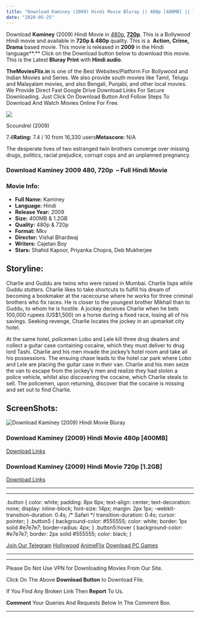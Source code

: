 ```yaml
---
title: "Download Kaminey (2009) Hindi Movie Bluray || 480p [400MB] || 720p [1.2GB]"
date: "2020-05-25"
---
```


Download **Kaminey** (2009) Hindi Movie in [480p](https://1moviesflix.com/480p-movies/), [**720p**](https://1moviesflix.com/720p-movies/). This is a Bollywood Hindi movie and available in **720p & 480p** quality. This is a  **Action, Crime, Drama** based movie. This movie is released in **2009** in the Hindi language**.** Click on the Download button below to download this movie. This is the Latest **Bluray Print** with **Hindi audio**.

**TheMoviesFlix.in** is one of the Best Websites/Platform For Bollywood and Indian Movies and Series. We also provide south movies like Tamil, Telugu and Malayalam movies, and also Bengali, Punjabi, and other local movies. We Provide Direct Fast Google Drive Download Links For Secure Downloading. Just Click On Download Button And Follow Steps To Download And Watch Movies Online For Free.

[![](https://m.media-amazon.com/images/M/MV5BMTM2MTQ4NTY1Nl5BMl5BanBnXkFtZTcwMDI3NTU2Mg@@._V1_SX300.jpg)](https://www.imdb.com/title/tt1274295/ "Scoundrel")

Scoundrel (2009)

7.4**Rating:** 7.4 / 10 from 16,330 users**Metascore:** N/A

The desperate lives of two estranged twin brothers converge over missing drugs, politics, racial prejudice, corrupt cops and an unplanned pregnancy.

### Download Kaminey 2009 480, 720p  – Full Hindi Movie

### Movie Info:

- **Full Name:** Kaminey
- **Language:** Hindi
- **Release Year:** 2009
- **Size:** 400MB & 1.2GB
- **Quality:** 480p & 720p
- **Format:** Mkv
- **Director:** Vishal Bhardwaj
- **Writers:** Cajetan Boy
- **Stars:** Shahid Kapoor, Priyanka Chopra, Deb Mukherjee

## Storyline:

Charlie and Guddu are twins who were raised in Mumbai. Charlie lisps while Guddu stutters. Charlie likes to take shortcuts to fulfill his dream of becoming a bookmaker at the racecourse where he works for three criminal brothers who fix races. He is closer to the youngest brother Mikhail than to Guddu, to whom he is hostile. A jockey deceives Charlie when he bets 100,000 rupees (US$1,500) on a horse during a fixed race, losing all of his savings. Seeking revenge, Charlie locates the jockey in an upmarket city hotel.

At the same hotel, policemen Lobo and Lele kill three drug dealers and collect a guitar case containing cocaine, which they must deliver to drug lord Tashi. Charlie and his men invade the jockey’s hotel room and take all his possessions. The ensuing chase leads to the hotel car park where Lobo and Lele are placing the guitar case in their van. Charlie and his men seize the van to escape from the jockey’s men and realize they had stolen a police vehicle, whilst also discovering the cocaine, which Charlie steals to sell. The policemen, upon returning, discover that the cocaine is missing and set out to find Charlie.

## ScreenShots:

![Download Kaminey (2009) Hindi Movie Bluray](https://i.imgur.com/5y58InS.jpg)

### Download Kaminey (2009) Hindi Movie 480p \[400MB\]

[Download Links](https://1moviesflix.com?a270777880=WFA1NHRzUEVYTVM5d3VXMHZnaTFkUS9NZ1U3NWl5NzdrTGRoczg5UERTclQycGkwVSszbjUzbDBxVC9Pc1cvTW1ucTdPK3FFOEJzWXhndjBtdVFqcmlhUkIxeWtaSlhtVU5mRjJCT3hEYms9)

### Download Kaminey (2009) Hindi Movie 720p \[1.2GB\] 

[Download Links](https://1moviesflix.com?a270777880=WFA1NHRzUEVYTVM5d3VXMHZnaTFkUS9NZ1U3NWl5NzdrTGRoczg5UERTclQycGkwVSszbjUzbDBxVC9Pc1cvTTk2Q2x3TFpZbW1YakhWdlU2Q1NTQ2psbG9GL04xZ3lkNVAvRm43S0dDZVk9)

* * *

* * *

.button { color: white; padding: 8px 6px; text-align: center; text-decoration: none; display: inline-block; font-size: 14px; margin: 2px 1px; -webkit-transition-duration: 0.4s; /\* Safari \*/ transition-duration: 0.4s; cursor: pointer; } .button5 { background-color: #555555; color: white; border: 1px solid #e7e7e7; border-radius: 4px; } .button5:hover { background-color: #e7e7e7; border: 2px solid #555555; color: black; }

[Join Our Telegram](http://gdrivepro.xyz/join.php) [Hollywood](https://moviesverse.com/) [AnimeFlix](https://animeflix.in/) [Download PC Games](https://gamesflix.net/)  

* * *

* * *

  

Please Do Not Use VPN for Downloading Movies From Our Site.

Click On The Above **Download Button** to Download File.

If You Find Any Broken Link Then **Report** To Us.

**Comment** Your Queries And Requests Below In The Comment Box.

* * *
